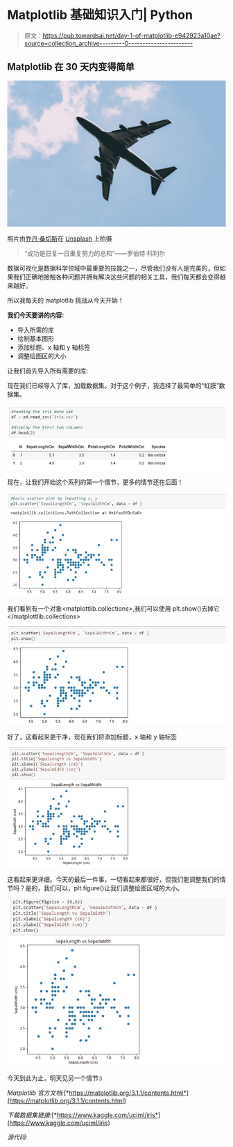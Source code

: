 # Matplotlib 基础知识入门| Python

> 原文：<https://pub.towardsai.net/day-1-of-matplotlib-e942923a10ae?source=collection_archive---------0----------------------->

## Matplotlib 在 30 天内变得简单

![](img/ea8b12b6827424a1d0b44a5ea3e9c0be.png)

照片由[乔丹·桑切斯](https://unsplash.com/@jordaneil?utm_source=unsplash&utm_medium=referral&utm_content=creditCopyText)在 [Unsplash](https://unsplash.com/s/photos/day-1?utm_source=unsplash&utm_medium=referral&utm_content=creditCopyText) 上拍摄

> “成功是日复一日重复努力的总和”——罗伯特·科利尔

数据可视化是数据科学领域中最重要的技能之一，尽管我们没有人是完美的，但如果我们正确地接触各种问题并拥有解决这些问题的相关工具，我们每天都会变得越来越好。

所以我每天的 matplotlib 挑战从今天开始！

**我们今天要讲的内容:**

*   导入所需的库
*   绘制基本图形
*   添加标题、x 轴和 y 轴标签
*   调整绘图区的大小

让我们首先导入所有需要的库:

现在我们已经导入了库，加载数据集。对于这个例子，我选择了最简单的“虹膜”数据集。

![](img/dac71fabec7eec880f9cb6924700c6d2.png)

现在，让我们开始这个系列的第一个情节，更多的情节还在后面！

![](img/458713f2299f83b3f14e788e5e1ea561.png)

我们看到有一个对象<matplottlib.collections>,我们可以使用 plt.show()去掉它</matplottlib.collections>

![](img/be1ef08616fb78658617784c1af28e06.png)

好了，这看起来更干净，现在我们将添加标题，x 轴和 y 轴标签

![](img/4306e6ac1c087d2db132ef7f5fac514b.png)

这看起来更详细。今天的最后一件事，一切看起来都很好，但我们能调整我们的情节吗？是的，我们可以，plt.figure()让我们调整绘图区域的大小。

![](img/a1128213eb44821efd18433232e3728c.png)

今天到此为止，明天见另一个情节:)

*Matplotlib 官方文档:*[*https://matplotlib.org/3.1.1/contents.html*](https://matplotlib.org/3.1.1/contents.html)

*下载数据集链接:*[*https://www.kaggle.com/uciml/iris*](https://www.kaggle.com/uciml/iris)

*源代码:*